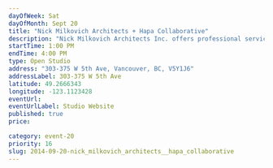 ```yaml
---
dayOfWeek: Sat
dayOfMonth: Sept 20
title: "Nick Milkovich Architects + Hapa Collaborative"
description: "Nick Milkovich Architects Inc. offers professional services in architecture and interior design. Hapa Collaborative offers professional services in landscape architecture and urban design. Architectural models and drawings will be on display in our joint open concept studios. Visitors can see actual working spaces and collaborative areas of both firms. Refreshments provided. Buzz 3303 for entry."
startTime: 1:00 PM
endTime: 4:00 PM
type: Open Studio
address: "303-375 W 5th Ave, Vancouver, BC, V5Y1J6"
addressLabel: 303-375 W 5th Ave
latitude: 49.2666343
longitude: -123.1123428
eventUrl: 
eventUrlLabel: Studio Website
published: true
price: 

category: event-20
priority: 16
slug: 2014-09-20-nick_milkovich_architects__hapa_collaborative
---
```

